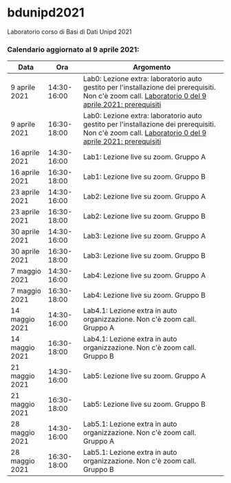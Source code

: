 # bdunipd2021
Laboratorio corso di Basi di Dati Unipd 2021



### Calendario aggiornato al 9 aprile 2021:

| Data           | Ora         | Argomento                                                    |
| -------------- | ----------- | ------------------------------------------------------------ |
| 9 aprile 2021  | 14:30-16:00 | Lab0: Lezione extra: laboratorio auto gestito per l'installazione dei prerequisiti. Non c'è zoom call. [Laboratorio 0 del 9 aprile 2021: prerequisiti](lab0/README.md) |
| 9 aprile 2021  | 16:30-18:00 | Lab0: Lezione extra: laboratorio auto gestito per l'installazione dei prerequisiti. Non c'è zoom call. [Laboratorio 0 del 9 aprile 2021: prerequisiti](lab0/README.md) |
| 16 aprile 2021 | 14:30-16:00 | Lab1: Lezione live su zoom. Gruppo A                         |
| 16 aprile 2021 | 16:30-18:00 | Lab1: Lezione live su zoom. Gruppo B                         |
| 23 aprile 2021 | 14:30-16:00 | Lab2: Lezione live su zoom. Gruppo A                         |
| 23 aprile 2021 | 16:30-18:00 | Lab2: Lezione live su zoom. Gruppo B                         |
| 30 aprile 2021 | 14:30-16:00 | Lab3: Lezione live su zoom. Gruppo A                         |
| 30 aprile 2021 | 16:30-18:00 | Lab3: Lezione live su zoom. Gruppo B                         |
| 7 maggio 2021  | 14:30-16:00 | Lab4: Lezione live su zoom. Gruppo A                         |
| 7 maggio 2021  | 16:30-18:00 | Lab4: Lezione live su zoom. Gruppo B                         |
| 14 maggio 2021 | 14:30-16:00 | Lab4.1: Lezione extra in auto organizzazione. Non c'è zoom call. Gruppo A |
| 14 maggio 2021 | 16:30-18:00 | Lab4.1: Lezione extra  in auto organizzazione. Non c'è zoom call. Gruppo B |
| 21 maggio 2021 | 14:30-16:00 | Lab5: Lezione live su zoom. Gruppo A                         |
| 21 maggio 2021 | 16:30-18:00 | Lab5: Lezione live su zoom. Gruppo B                         |
| 28 maggio 2021 | 14:30-16:00 | Lab5.1: Lezione extra in auto organizzazione. Non c'è zoom call. Gruppo A |
| 28 maggio 2021 | 16:30-18:00 | Lab5.1: Lezione extra  in auto organizzazione. Non c'è zoom call. Gruppo B |





